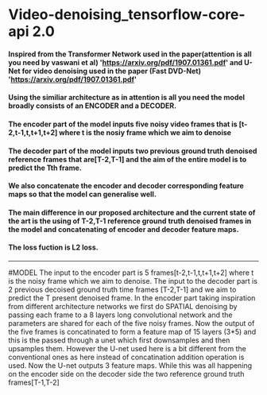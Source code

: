 # Video-denoising_tensorflow-core-api 2.0
#### Inspired from the Transformer Network used in the paper(attention is all you need by vaswani et al) 'https://arxiv.org/pdf/1907.01361.pdf'  and U-Net for video denoising used in the paper (Fast DVD-Net) 'https://arxiv.org/pdf/1907.01361.pdf'
#### Using the similiar architecture as in attention is all you need the model broadly consists of an ENCODER and a DECODER.
#### The encoder part of the model inputs five noisy video frames that is [t-2,t-1,t,t+1,t+2] where t is the nosiy frame which we aim to denoise
#### The decoder part of the model inputs two previous ground truth denoised reference frames that are[T-2,T-1] and the aim of the entire model is to predict the Tth frame. 
#### We also concatenate the encoder and decoder corresponding feature maps so that the model can generalise well.
#### The main difference in our proposed architecture and the current state of the art is the using of T-2,T-1 reference ground truth denoised frames in the model and concatenating of encoder and decoder feature maps.
#### The loss fuction is L2 loss.
_________________________________________________________________________________________________________________________________

#MODEL
The input to the encoder part is 5 frames[t-2,t-1,t,t+1,t+2] where t is the noisy frame which we aim to denoise. The input to the decoder part is 2 previous decoised ground truth time frames [T-2,T-1] and we aim to predict the T present denoised frame. 
In the encoder part taking inspiration from different architecture networks we first do SPATIAL denoising by passing each frame to a 8 layers long convolutional network and the parameters are shared for each of the five noisy frames. Now the output of the five frames is concatinated to form a feature map of 15 layers (3*5) and this is the passed through a unet which first downsamples and then upsamples them. However the U-net used here is a bit different from the conventional ones as here instead of concatination addition operation is used. Now the U-net outputs 3 feature maps. While this was all happening on the encoder side on the decoder side the two reference ground truth frames[T-1,T-2]  
